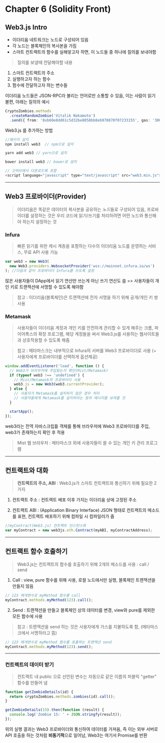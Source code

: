 # Chapter 6 (Solidity Front)

## Web3.js Intro

- 이더리움 네트워크는 노드로 구성되어 있음
- 각 노드는 블록체인의 복사본을 가짐
- 스마트 컨트랙트의 함수를 실해앟고자 하면, 이 노드들 중 하나에 질의를 보내야함

> 질의를 보낼때 전달해야할 내용

1. 스마트 컨트랙트의 주소
2. 실행하고자 하는 함수
3. 함수에 전달하고자 하는 변수들

이더리움 노드들은 JSON-RPC라 불리는 언어로만 소통할 수 있음, 이는 사람이 읽기 불편, 아래는 질의의 예시

```ts
CryptoZombies.methods
  .createRandomZombie('Vitalik Nakamoto')
  .send({ from: '0xb60e8dd61c5d32be8058bb8eb970870f07233155', gas: '3000000' });
```

Web3.js 를 추가하는 방법

```ts
//패키지 설치
npm install web3  // npm으로 설치

yarn add web3 // yarn으로 설치

bower install web3 // bower로 설치
```

```js
// 깃허브에서 다운로드해 포함
<script language="javascript" type="text/javascript" src="web3.min.js"></script>
```

---

## Web3 프로바이더(Provider)

> 이더리움은 똑같은 데이터의 복사본을 공유하는 *노드*들로 구성되어 있음, 프로바이더를 설정하는 것은 우리 코드에 읽기/쓰기를 처리하려면 어떤 노드와 통신해야 하는지 설정하는 것

### Infura

> 빠른 읽기를 위한 캐시 계층을 포함하는 다수의 이더리움 노드를 운영하는 서비스, 무료 API 사용 가능

```js
var web3 = new Web3(
  new Web3.providers.WebsocketProvider('wss://mainnet.infura.io/ws')
); //다음과 같이 프로바이더 Infura를 쓰도록 설정
```

많은 사용자들이 DApp에서 읽기 연산만 쓰는게 아닌 쓰기 연산도 씀 => 사용자들이 개인 키로 트랜잭션에 서멍할 수 있도록 해야함

> 참고 : 이더리움(블록체인)은 트랜잭션에 전자 서명을 하기 위해 공개/개인 키 쌍 사용

### Metamask

> 사용자들이 이더리움 계정과 개인 키를 안전하게 관리할 수 있게 해주는 크롬, 파이어폭스의 확장 프로그램, 해당 계정들을 써서 Web3.js를 사용하는 웹사이트들과 상호작용할 수 있도록 해줌

> 참고 : 메타마스크는 내부적으로 Infura의 서버를 Web3 프로바이더로 사용 (+ 사용자에게 프로바이더를 선택하게 옵션제공)

```js
window.addEventListener('load', function () {
  // Web3가 브라우저에 주입됬는지 확인(Mist/Metamask)
  if (typeof web3 !== 'undefined') {
    // Mist/Metamask의 프로바이더 사용
    web3.js = new Web3(web3.currentProvider);
  } else {
    // 사용자가 Metamask를 설치하지 않은 경우 처리
    // 사용자들에게 Metamask를 설치하라는 등의 메시지를 보여줄 것
  }

  startApp();
});
```

web3라는 전역 자바스크립틑 객체를 통해 브라우저에 Web3 프로바이더를 주입, web3가 존재하는지 확인 후 적용

> Mist 웹 브라우저 : 메타마스크 외에 사용자들이 쓸 수 있는 개인 키 관리 프로그램

---

## 컨트랙트와 대화

> **컨트랙트의 주소, ABI** : Web3.js가 스마트 컨트랙트와 통신하기 위해 필요한 2가지

1. 컨트랙트 주소 : 컨트랙트 배포 이후 가지는 이더리움 상에 고정된 주소

2. 컨트랙트 ABI : (Application Binary Interface) JSON 형태로 컨트랙트의 메소드를 표현, 컨트랙트 배포하기 위해 컴파일 시 컴파일러가 줌

```js
//myContract(Web3.js) 컨트랙트 인스턴스화
var myContract = new web3js.eth.Contract(myABI, myContractAddress);
```

---

## 컨트랙트 함수 호출하기

> Web3.js는 컨트랙트의 함수를 호출하기 위해 2개의 메소드를 사용 : call / send

1. Call : view, pure 함수를 위해 사용, 로컬 노드에서만 실행, 블록체인 트랜잭션을 만들지 않음

```js
// 123 매개변수로 myMethod 함수를 call
myContract.methods.myMethod(123).call();
```

2. Send : 트랜잭션을 만들고 블록체인 상의 데이터를 변경, view와 pure를 제외한 모든 함수에 사용

> 참고 : 트랜잭션을 send 하는 것은 사용자에게 가스를 지불하도록 함, (메타마스크에서 서명하라고 뜸)

```js
// 123 매개변수로 myMethod 함수를 호출하는 트랜잭션 send
myContract.methods.myMethod(123).send();
```

---

### 컨트랙트의 데이터 받기

> 컨트랙트 내 public 으로 선언된 변수는 자동으로 같은 이름의 퍼블릭 "getter" 함수를 만들어 냄

```js
function getZombieDetails(id) {
  return cryptoZombies.methods.zombies(id).call();
}

getZombieDetails(15).then(function (result) {
  console.log('Zombie 15: ' + JSON.stringfy(result));
});
```

위의 실행 결과는 Web3 프로바이더와 통신하여 데이터를 가져옴, 즉 이는 외부 서버로 API 호출을 하는 것처럼 **비동기적**으로 일어남, Web3는 여기서 Promise를 반환
